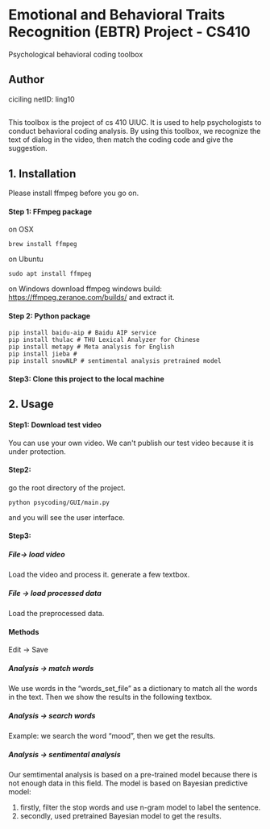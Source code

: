 # Emotional and Behavioral Traits Recognition (EBTR) Project - CS410
Psychological behavioral coding toolbox

## Author
ciciling netID: ling10
## 
This toolbox is the project of cs 410 UIUC. It is used to help psychologists to conduct behavioral coding analysis. By using this toolbox, we recognize the text of dialog in the video, then match the coding code and give the suggestion.

## 1. Installation

Please install ffmpeg before you go on.
#### Step 1: FFmpeg package
on OSX
~~~
brew install ffmpeg
~~~
on Ubuntu
~~~
sudo apt install ffmpeg
~~~
on Windows
download ffmpeg windows build: https://ffmpeg.zeranoe.com/builds/ and extract it.



#### Step 2: Python package
~~~{.python}
pip install baidu-aip # Baidu AIP service
pip install thulac # THU Lexical Analyzer for Chinese
pip install metapy # Meta analysis for English
pip install jieba # 
pip install snowNLP # sentimental analysis pretrained model
~~~

#### Step3: Clone this project to the local machine



## 2. Usage

#### Step1: Download test video

You can use your own video. We can't publish our test video because it is under protection.

#### Step2:
go the root directory of the project. 

~~~{.python}
python psycoding/GUI/main.py
~~~

and you will see the user interface.

#### Step3:

##### File-> load video 
Load the video and process it. generate a few textbox.
##### File -> load processed data
Load the preprocessed data.

#### Methods
Edit -> Save

##### Analysis -> match words 
We use words in the “words_set_file” as a dictionary to match all the words in the text. Then we show the results in the following textbox.

##### Analysis -> search words 
Example: we search the word “mood”, then we get the results.


##### Analysis -> sentimental analysis 
Our semtimental analysis is based on a pre-trained model because there is not enough data
in this field.
The model is based on Bayesian predictive model:
1. firstly, filter the stop words and use n-gram model to label the sentence.
2. secondly, used pretrained Bayesian model to get the results.
